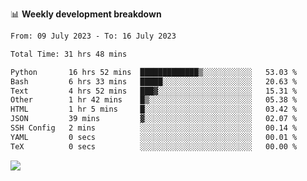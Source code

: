📊 **Weekly development breakdown**
<!--START_SECTION:waka-->

```txt
From: 09 July 2023 - To: 16 July 2023

Total Time: 31 hrs 48 mins

Python       16 hrs 52 mins  █████████████▒░░░░░░░░░░░   53.03 %
Bash         6 hrs 33 mins   █████░░░░░░░░░░░░░░░░░░░░   20.63 %
Text         4 hrs 52 mins   ███▓░░░░░░░░░░░░░░░░░░░░░   15.31 %
Other        1 hr 42 mins    █▒░░░░░░░░░░░░░░░░░░░░░░░   05.38 %
HTML         1 hr 5 mins     █░░░░░░░░░░░░░░░░░░░░░░░░   03.42 %
JSON         39 mins         ▓░░░░░░░░░░░░░░░░░░░░░░░░   02.07 %
SSH Config   2 mins          ░░░░░░░░░░░░░░░░░░░░░░░░░   00.14 %
YAML         0 secs          ░░░░░░░░░░░░░░░░░░░░░░░░░   00.01 %
TeX          0 secs          ░░░░░░░░░░░░░░░░░░░░░░░░░   00.00 %
```

<!--END_SECTION:waka-->
![](https://komarev.com/ghpvc/?username=callanwu)
